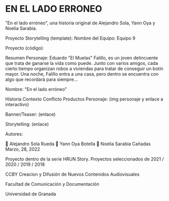 # EN EL LADO ERRONEO
"En el lado erróneo", una historia original de Alejandro Sola, Yann Oya y Noelia Sarabia.

Proyecto Storytelling (template): Nombre del Equipo: Equipo 9

Proyecto (código): 

Resumen Personaje: Eduardo "El Muelas" Falillo, es un joven delincuente que trata de ganarse la vida como puede. Junto con varios amigos, cada cierto tiempo organizan robos a viviendas para tratar de conseguir un botín mayor. Una noche, Falillo entra a una casa, pero dentro se encuentra con algo que recordará para siempre...

Nombre: "En el lado erróneo"

Historia Contexto Conflicto Productos Personaje: (img personaje y enlace a interactivo)

Banner/Teaser: (enlace)

Storytelling: (enlace)

Autores:

👨 Alejandro Sola Rueda 👨 Yann Oya Botella 👩 Noelia Sarabia Cañadas Marzo, 28, 2022

Proyecto dentro de la serie HRUN Story. Proyectos seleccionados de 2021 / 2020 / 2019 / 2018

CCBY Creacion y Difusión de Nuevos Contenidos Audiovisuales

Facultad de Comunicación y Documentación

Universidad de Granada
